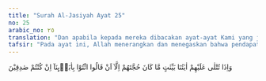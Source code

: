 ```yaml
---
title: "Surah Al-Jasiyah Ayat 25"
no: 25
arabic_no: ٢٥
translation: "Dan apabila kepada mereka dibacakan ayat-ayat Kami yang jelas, tidak ada bantahan mereka selain mengatakan, “Hidupkanlah kembali nenek moyang kami, jika kamu orang yang benar.”"
tafsir: "Pada ayat ini, Allah menerangkan dan menegaskan bahwa pendapat mereka itu benar-benar berdasarkan dugaan dan sangkaan belaka, yang menjurus kepada pengingkaran terjadinya hari kebangkitan. Apabila dibacakan kepada mereka ayat-ayat Allah yang mengandung keterangan tentang bukti-bukti terjadinya hari kebangkitan, mereka tidak mau memahami keterangan yang dikemukakan itu, dan juga mereka menantang Rasulullah saw agar beliau menghidupkan kembali orang-orang yang telah mati. Jika hal itu dapat dilakukan oleh Rasulullah, barulah mereka mau beriman.\n\nDari sikap mereka yang demikian itu, dapat diambil kesimpulan bahwa mereka benar-benar telah dikendalikan oleh hawa nafsu mereka, tidak lagi mempergunakan pikiran mereka dengan baik sehingga mereka tidak mau menerima segala kebenaran yang disampaikan oleh Rasulullah saw, bahwa hari kebangkitan itu akan datang pada saat yang telah ditentukan yaitu setelah semua manusia yang hidup dimatikan dan jagat raya serta segala isinya hancur-lebur. Namun hal ini tidak membuat mereka mengerti dan mengakui."
---
```

وَاِذَا تُتْلٰى عَلَيْهِمْ اٰيٰتُنَا بَيِّنٰتٍ مَّا كَانَ حُجَّتَهُمْ اِلَّآ اَنْ قَالُوا ائْتُوْا بِاٰبَاۤىِٕنَآ اِنْ كُنْتُمْ صٰدِقِيْنَ